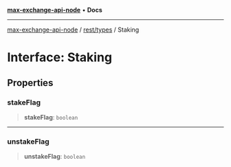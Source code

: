 [**max-exchange-api-node**](../../../README.md) • **Docs**

***

[max-exchange-api-node](../../../modules.md) / [rest/types](../README.md) / Staking

# Interface: Staking

## Properties

### stakeFlag

> **stakeFlag**: `boolean`

***

### unstakeFlag

> **unstakeFlag**: `boolean`

